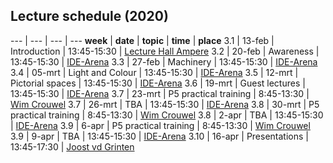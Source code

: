 
## Lecture schedule (2020)

--- | --- | --- | ---
**week** | **date**	| **topic** | **time** | **place**
3.1 | 13-feb | Introduction | 13:45-15:30 | [Lecture Hall Ampere](https://educationrooms.tudelft.nl/zaleninfo.php?zid=166)
3.2 | 20-feb | Awareness | 13:45-15:30 | [IDE-Arena](https://educationrooms.tudelft.nl/zaleninfo.php?zid=285)
3.3 | 27-feb | Machinery | 13:45-15:30 | [IDE-Arena](https://educationrooms.tudelft.nl/zaleninfo.php?zid=285)
3.4 | 05-mrt | Light and Colour  | 13:45-15:30 | [IDE-Arena](https://educationrooms.tudelft.nl/zaleninfo.php?zid=285)
3.5 | 12-mrt | Pictorial spaces | 13:45-15:30 | [IDE-Arena](https://educationrooms.tudelft.nl/zaleninfo.php?zid=285)
3.6 | 19-mrt | Guest lectures | 13:45-15:30 | [IDE-Arena](https://educationrooms.tudelft.nl/zaleninfo.php?zid=285)
3.7 | 23-mrt | P5 practical training | 8:45-13:30 | [Wim Crouwel](https://educationrooms.tudelft.nl/zaleninfo.php?zid=164)
3.7 | 26-mrt | TBA | 13:45-15:30 | [IDE-Arena](https://educationrooms.tudelft.nl/zaleninfo.php?zid=285)
3.8 | 30-mrt | P5 practical training | 8:45-13:30 | [Wim Crouwel](https://educationrooms.tudelft.nl/zaleninfo.php?zid=164)
3.8 | 2-apr | TBA | 13:45-15:30 | [IDE-Arena](https://educationrooms.tudelft.nl/zaleninfo.php?zid=285)
3.9 | 6-apr | P5 practical training | 8:45-13:30 | [Wim Crouwel](https://educationrooms.tudelft.nl/zaleninfo.php?zid=164)
3.9 | 9-apr | TBA | 13:45-15:30 | [IDE-Arena](https://educationrooms.tudelft.nl/zaleninfo.php?zid=285)
3.10 | 16-apr |	Presentations | 13:45-17:30 | [Joost vd Grinten](https://educationrooms.tudelft.nl/zaleninfo.php?zid=1)




<!--
3.7 | 28-mrt | Feedback  Part 1 drafts	 | 15:45-17:30 | [CT-CZ-E](https://educationrooms.tudelft.nl/zaleninfo.php?zid=140)
3.8 | 4-apr  | Feedback  Part 2,3 drafts	 | 15:45-17:30 | [CT-CZ-E](https://educationrooms.tudelft.nl/zaleninfo.php?zid=140)
3.9 | 11-apr | Feedback  Part 3 drafts	 | 15:45-17:30 | [CT-CZ-E](https://educationrooms.tudelft.nl/zaleninfo.php?zid=140)
-->


<!--
## To-do schedule

--- | --- | --- | --- | --- | ---
**week** 	| **date**	| **Book (read)** 	| **Evaluation** 	| **P5** 			|	 **Deliver**
3.1 	| 14-feb 		|  					|  					| 					| 
3.2 	| 21-feb 		| Chapter 1 		| 					| Coding train 1-2 	| 
3.3 	| 28-feb 		| Chapter 2 		|					| Coding train 3-4	|
3.4 	| 07-mrt 		| Chapter 3 		| 					| Coding train 5-6	|
3.5 	| 14-mrt 		| Chapter 4 		| 					| Coding train 7	|
3.6 	| 21-mrt 		| Chapter 5 		| Prepare			| ml5 & libraries	|
3.7 	| 25-mrt 		|		 	 		| 	 				| 					| Part 1 DRAFT
3.7 	| 28-mrt 		|		 	 		| Run + Analyse		| 					|
3.8 	| 1-apr 		| 	 				| 		 			| 					| Part 2 and 3 DRAFT
3.8 	| 4-apr (15:30) | 	 				| 		 			| 					| Part 1
3.9 	| 8-apr 		| 	 				| 		 			| 					| Part 3 DRAFT
3.9 	| 11-apr (15:30)| 	 				| 					| 					| Part 2
3.10 	| 14-apr (19:30)| 					| 					|					| Part 3

Submitting a DRAFT is *optional*, the reason behind their 'deadline' is that we need them on the Monday before the Thursday lecture (where we discuss them).  If you want to hand in part 3 earlier, you can do hand it in April 1st (to be discussed April 4th, if you feel discussion on April 11 is late).

-->